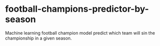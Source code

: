 # football-champions-predictor-by-season
Machine learning football champion model predict which team will sin the championship in a given season.  
